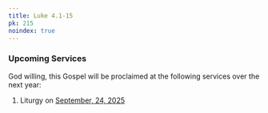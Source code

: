 ```yaml
---
title: Luke 4.1-15
pk: 215
noindex: true
---
```


### Upcoming Services

God willing, this Gospel will be proclaimed at the following services over the next year:


1. Liturgy on [September, 24, 2025](https://orthocal.info/readings/gregorian/2025/09/24/)
